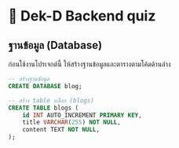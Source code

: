 # 📌 Dek-D Backend quiz

## ฐานข้อมูล (Database)  
ก่อนใช้งานโปรเจกต์นี้ ให้สร้างฐานข้อมูลและตารางตามโค้ดด้านล่าง  

```sql
-- สร้างฐานข้อมูล
CREATE DATABASE blog;

-- สร้าง table บล็อก (blogs)
CREATE TABLE blogs (
    id INT AUTO_INCREMENT PRIMARY KEY,
    title VARCHAR(255) NOT NULL,
    content TEXT NOT NULL,
);
```
